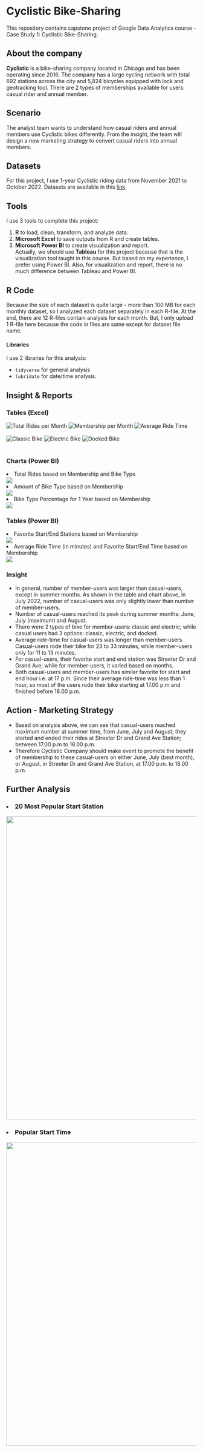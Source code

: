 # Cyclistic Bike-Sharing
This repository contains capstone project of Google Data Analytics course - Case Study 1: Cyclistic Bike-Sharing.

## About the company
**Cyclistic** is a bike-sharing company located in Chicago and has been operating since 2016. The company has a large cycling network with total 692 stations across the city and 5,824 bicycles equipped with lock and geotracking tool. There are 2 types of memberships available for users: casual rider and annual member.

## Scenario
The analyst team wants to understand how casual riders and annual members use Cyclistic bikes differently. From the insight, the team will design a new marketing strategy to convert casual riders into annual members.

## Datasets
For this project, I use 1-year Cyclistic riding data from November 2021 to October 2022. Datasets are available in this [link](https://divvy-tripdata.s3.amazonaws.com/index.html).

## Tools
I use 3 tools to complete this project:
1. **R** to load, clean, transform, and analyze data.
2. **Microsoft Excel** to save outputs from R and create tables.<br />
3. **Microsoft Power BI** to create visualization and report. <br />Actually, we should use **Tableau** for this project because that is the visualization tool taught in this course. But based on my experience, I prefer using Power BI. Also, for visualization and report, there is no much difference between Tableau and Power BI.

## R Code
Because the size of each dataset is quite large - more than 100 MB for each monthly dataset, so I analyzed each dataset separately in each R-file. At the end, there are 12 R-files contain analysis for each month. But, I only upload 1 R-file here because the code in files are same except for dataset file name.

#### Libraries
I use 2 libraries for this analysis:
* `tidyverse` for general analysis
* `lubridate` for date/time analysis.

## Insight & Reports
### Tables (Excel)
![Total Rides per Month](https://github.com/salmiah-ls/Cyclistic-Bike-Sharing/blob/main/images/table_total_rides.png)
![Membership per Month](https://github.com/salmiah-ls/Cyclistic-Bike-Sharing/blob/main/images/table_membership.png)
![Average Ride Time](https://github.com/salmiah-ls/Cyclistic-Bike-Sharing/blob/main/images/table_avg_ride_time2.png)
<br /><br />
![Classic Bike](https://github.com/salmiah-ls/Cyclistic-Bike-Sharing/blob/main/images/table_classic_bike.png)
![Electric Bike](https://github.com/salmiah-ls/Cyclistic-Bike-Sharing/blob/main/images/table_electric_bike.png)
![Docked Bike](https://github.com/salmiah-ls/Cyclistic-Bike-Sharing/blob/main/images/table_docked_bike.png)
<br /><br />

### Charts (Power BI)
<li>Total Rides based on Membership and Bike Type</li>
<img src="https://github.com/salmiah-ls/Cyclistic-Bike-Sharing/blob/main/images/chart_total_rides.png"></img>
<li>Amount of Bike Type based on Membership</li>
<img src="https://github.com/salmiah-ls/Cyclistic-Bike-Sharing/blob/main/images/bike_type.png"></img>
<li>Bike Type Percentage for 1 Year based on Membership</li>
<img src="https://github.com/salmiah-ls/Cyclistic-Bike-Sharing/blob/main/images/bike_type_percentage.png"></img>

### Tables (Power BI)
<li>Favorite Start/End Stations based on Membership</li>
<img src="https://github.com/salmiah-ls/Cyclistic-Bike-Sharing/blob/main/images/table2_start_end_stations.png"></img>
<li>Average Ride Time (in minutes) and Favorite Start/End Time based on Membership</li>
<img src="https://github.com/salmiah-ls/Cyclistic-Bike-Sharing/blob/main/images/table2_start_end_avg_time.png"></img>

### Insight
- In general, number of member-users was larger than casual-users, except in summer months. As shown in the table and chart above, in July 2022, number of casual-users was only slightly lower than number of member-users.
- Number of casual-users reached its peak during summer months: June, July (maximum) and August.
- There were 2 types of bike for member-users: classic and electric; while casual users had 3 options: classic, electric, and docked.
- Average ride-time for casual-users was longer than member-users. Casual-users rode their bike for 23 to 33 minutes, while member-users only for 11 to 13 minutes.
- For casual-users, their favorite start and end station was Streeter Dr and Grand Ave; while for member-users, it varied based on months.
- Both casual-users and member-users has similar favorite for start and end hour i.e. at 17 p.m. Since their average ride-time was less than 1 hour, so most of the users rode their bike starting at 17.00 p.m and finished before 18.00 p.m.

## Action - Marketing Strategy
- Based on analysis above, we can see that casual-users reached maximum number at summer time, from June, July and August; they started and ended their rides at Streeter Dr and Grand Ave Station; between 17.00 p.m to 18.00 p.m.
- Therefore Cyclistic Company should make event to promote the benefit of membership to these casual-users on either June, July (best month), or August, in Streeter Dr and Grand Ave Station, at 17.00 p.m. to 18.00 p.m.

## Further Analysis
### <li>20 Most Popular Start Station</li> 
<img src="https://github.com/salmiah-ls/Cyclistic-Bike-Sharing/blob/main/images/start_stations_top20.png" width="800"><br />
### <li>Popular Start Time</li>
<img src="https://github.com/salmiah-ls/Cyclistic-Bike-Sharing/blob/main/images/start_time_all.png" width="800"></img>
